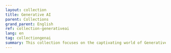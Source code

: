 ```yaml
---
layout: collection
title: Generative AI
parent: Collections
grand_parent: English
ref: collection-generativeai
lang: en
tag: collectiongenai
summary: This collection focuses on the captivating world of Generative AI, a field that's redefining creativity and automation. Dive into discussions with leading experts who unravel the potential of AI to generate art, music, and content, revolutionizing industries from entertainment to marketing. Discover how Generative AI is not just a tool but a game-changer for those seeking to amplify their creative output and streamline complex processes.
---
```


